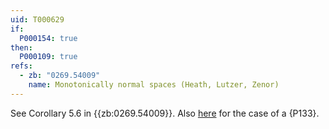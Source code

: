 ```yaml
---
uid: T000629
if:
  P000154: true
then:
  P000109: true
refs:
  - zb: "0269.54009"
    name: Monotonically normal spaces (Heath, Lutzer, Zenor)
---
```


See Corollary 5.6 in {{zb:0269.54009}}.
Also [here](http://at.yorku.ca/b/ask-a-topologist/2003/0383.htm) for the case of a {P133}.
